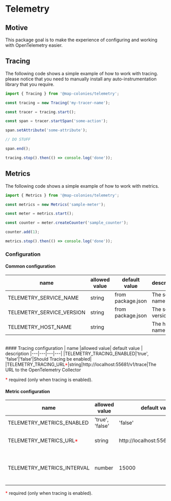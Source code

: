 # Telemetry
## Motive
This package goal is to make the experience of configuring and working with OpenTelemetry easier.
## Tracing
The following code shows a simple example of how to work with tracing. please notice that you need to manually install any auto-instrumentation library that you require.

```typescript
import { Tracing } from '@map-colonies/telemetry';

const tracing = new Tracing('my-tracer-name');

const tracer = tracing.start();

const span = tracer.startSpan('some-action');

span.setAttribute('some-attribute');

// DO STUFF

span.end();

tracing.stop().then(() => console.log('done'));
```

## Metrics
The following code shows a simple example of how to work with metrics.

```typescript
import { Metrics } from '@map-colonies/telemetry';

const metrics = new Metrics('sample-meter');

const meter = metrics.start();

const counter = meter.createCounter('sample_counter');

counter.add(1);

metrics.stop().then(() => console.log('done'));
```
### Configuration
#### Common configuration
| name |allowed value| default value | description
|---|---|---|---|
|TELEMETRY_SERVICE_NAME|string|from package.json| The service name
|TELEMETRY_SERVICE_VERSION|string| from package.json| The service version
|TELEMETRY_HOST_NAME|string||The host name
<br/>
#### Tracing configuration
| name |allowed value| default value | description
|---|---|---|---|
|TELEMETRY_TRACING_ENABLED|'true', 'false'|'false'|Should Tracing be enabled|  
|TELEMETRY_TRACING_URL<span style="color:red">*</span>|string|http://localhost:55681/v1/trace|The URL to the OpenTelemetry Collector

<span style="color:red">*</span> required (only when tracing is enabled).
<br/>
#### Metric configuration
| name |allowed value| default value | description
|---|---|---|---|
|TELEMETRY_METRICS_ENABLED|'true', 'false'|'false'|Should Metrics be enabled| 
|TELEMETRY_METRICS_URL<span style="color:red">*</span>|string|http://localhost:55681/v1/trace|The URL to the OpenTelemetry Collector
|TELEMETRY_METRICS_INTERVAL|number|15000|The interval in miliseconds between sending data to the collector

<span style="color:red">*</span> required (only when tracing is enabled). 